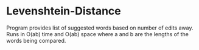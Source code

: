 # Levenshtein-Distance
Program provides list of suggested words based on number of edits away. Runs in O(ab) time and O(ab) space where a and b are the lengths of the words being compared.
